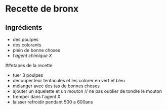 # Recette de bronx

## Ingrédients

* des poulpes
* des colorants
* plein de bonne choses
* *l'agent chimique X*

##etapes de la recette

* tuer 3 poulpes
* decouper leur tentacules et les colorer en vert et bleu
* mélanger avec des tas de bonnes choses
* ajouter un squelette et un mouton // ne pas oublier de tondre le mouton
* tremper dans l'agent X
* laisser refroidir pendant 500 a  600ans
